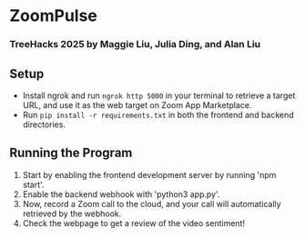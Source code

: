 # ZoomPulse

### TreeHacks 2025 by Maggie Liu, Julia Ding, and Alan Liu

## Setup

- Install ngrok and run `ngrok http 5000` in your terminal to retrieve a target URL, and use it as the web target on Zoom App Marketplace.
- Run `pip install -r requirements.txt` in both the frontend and backend directories.

## Running the Program

1. Start by enabling the frontend development server by running 'npm start'.
2. Enable the backend webhook with 'python3 app.py'.
3. Now, record a Zoom call to the cloud, and your call will automatically retrieved by the webhook.
4. Check the webpage to get a review of the video sentiment!
